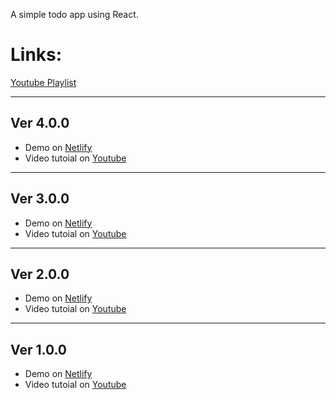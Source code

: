 A simple todo app using React.
# Links:
[Youtube Playlist](https://www.youtube.com/playlist?list=PLUX0GmrifrwdXOqmkh8y_3N5BGpkzIPmg)
__________
## Ver 4.0.0

* Demo on [Netlify](https://youtube-simple-todo-app-v04.netlify.app/)
* Video tutoial on [Youtube](https://www.youtube.com/watch?v=gkd-IQ97pXU)
__________

## Ver 3.0.0

* Demo on [Netlify](https://youtube-simple-todo-app-v03.netlify.app/)
* Video tutoial on [Youtube](https://www.youtube.com/watch?v=oxgmjJqKMWo)
__________
## Ver 2.0.0

* Demo on [Netlify](https://youtube-simple-todo-app-v02.netlify.app/)
* Video tutoial on [Youtube](https://www.youtube.com/watch?v=fnaZbPCTSmM)
__________
## Ver 1.0.0

* Demo on [Netlify](https://youtube-simple-todo-app.netlify.app/)
* Video tutoial on [Youtube](https://www.youtube.com/watch?v=pNWdRdmtGdI)
